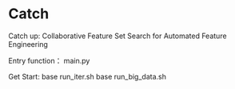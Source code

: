 # Catch
Catch up: Collaborative Feature Set Search for Automated Feature Engineering

Entry function： main.py


Get Start:
base run_iter.sh
base run_big_data.sh


